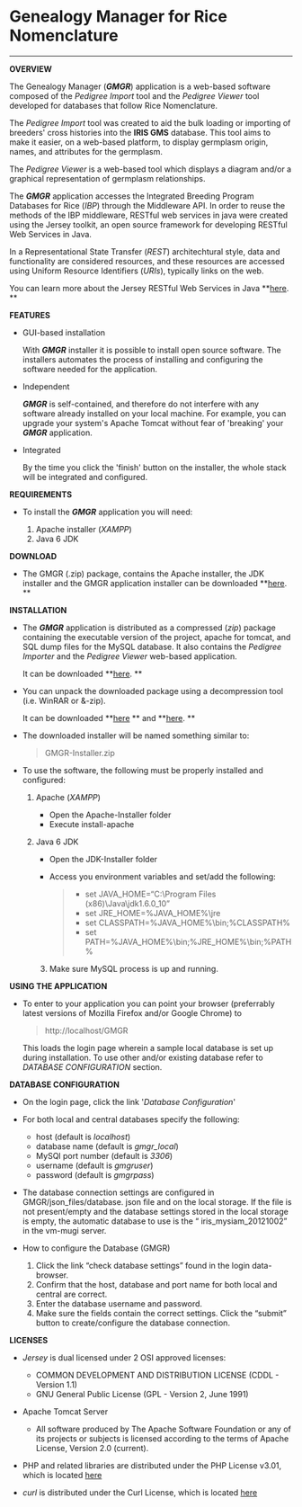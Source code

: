 # **Genealogy Manager for Rice Nomenclature** #
__________________________
		
  **OVERVIEW**
  
  The Genealogy Manager (**_GMGR_**) application is a web-based software composed of the _Pedigree Import_
  tool and the _Pedigree Viewer_ tool developed for databases that follow Rice Nomenclature. 
  
  The _Pedigree Import_ tool was created to aid the bulk loading or importing of breeders' cross histories into the
  **IRIS GMS** database. This tool aims to make it easier, on a web-based platform, to display germplasm origin,
  names, and attributes for the germplasm. 
  
  The _Pedigree Viewer_ is a web-based tool which displays a diagram and/or a graphical 
  representation of germplasm relationships.
  
  The **_GMGR_** application accesses the Integrated Breeding Program Databases for Rice
  (_IBP_) through the Middleware API. In order to reuse the methods of the IBP middleware, RESTful
  web services in java were created using the Jersey toolkit, an open source framework
  for developing RESTful Web Services in Java. 
  
  In a Representational State Transfer (_REST_) architechtural style, data and functionality are 
  considered resources, and these resources are accessed using Uniform Resource Identifiers (_URIs_), 
  typically links on the web.
  
  You can learn more about the Jersey RESTful Web Services in Java **[here](https://jersey.java.net). **
 
  **FEATURES**
  
  - GUI-based installation

	With **_GMGR_** installer it is possible to install open source software. 
	The installers automates the process of installing and configuring the software 
	needed for the application. 
	
  
  - Independent

	**_GMGR_** is self-contained, and therefore do not interfere
	with any software already installed on your local machine. For example, you can
	upgrade your system's Apache Tomcat without fear of 'breaking' your
	**_GMGR_** application.
	
	
  - Integrated

	By the time you click the 'finish' button on the installer, the whole stack
	will be integrated and configured. 
	
  **REQUIREMENTS**
  
  - To install the **_GMGR_** application you will need:
  
    1. Apache installer (_XAMPP_)
	2. Java 6 JDK
	
  **DOWNLOAD**
  
  - The GMGR (.zip) package, contains the Apache installer, the JDK installer and the GMGR 
    application installer can be downloaded **[here](http://23.23.218.31/documentation/index.php/for-users/2-uncategorised/55-download-gmanager). **
  
  **INSTALLATION**
  
  - The **_GMGR_** application is distributed as a compressed (_zip_) package containing the executable version of the 
    project, apache for tomcat, and SQL dump files for the MySQL database. It also contains the
	_Pedigree Importer_ and the _Pedigree Viewer_ web-based application.
	
	It can be downloaded **[here](http://http://23.23.218.31/documentation/index.php/for-users/2-uncategorised/55-download-gmanager). **
	
	
  - You can unpack the downloaded package using a decompression tool (i.e. WinRAR or &-zip).
  
	It can be downloaded **[here](http://www.win-rar.org) ** and **[here](http://www.7-zip.org/). **
	
	
  - The downloaded installer will be named something similar to:
    
	> GMGR-Installer.zip
	
  - To use the software, the following must be properly installed and configured:
  
	1. Apache (_XAMPP_)
	   * Open the Apache-Installer folder
	   * Execute install-apache
	   
	2. Java 6 JDK
	   * Open the JDK-Installer folder
	   * Access you environment variables and set/add the following:

           > * set JAVA_HOME=“C:\Program Files (x86)\Java\jdk1.6.0_10”
	       > * set JRE_HOME=%JAVA_HOME%\jre
	       > * set CLASSPATH=%JAVA_HOME%\bin;%CLASSPATH%
	       > * set PATH=%JAVA_HOME%\bin;%JRE_HOME%\bin;%PATH%

       3. Make sure MySQL process is up and running.
	
  **USING THE APPLICATION**
  
  - To enter to your application you can point your browser (preferrably latest versions of 
    Mozilla Firefox and/or Google Chrome) to
	
	> http://localhost/GMGR
	
	This loads the login page wherein a sample local database is set up during installation.
	To use other and/or existing database refer to _DATABASE CONFIGURATION_ section.
	
  **DATABASE CONFIGURATION**
  
  - On the login page, click the link '_Database Configuration_'
  
  - For both local and central databases specify the following:
  
	* host                (default is _localhost_)
	* database name       (default is _gmgr_local_)
	* MySQl port number   (default is _3306_)
	* username            (default is _gmgruser_)
	* password            (default is _gmgrpass_)

  - The database connection settings are configured in GMGR/json_files/database. json file and on the local storage. 
    If the file is not present/empty and the database settings stored in the local storage is empty, the automatic database 
    to use is the “ iris_mysiam_20121002” in the vm-mugi server.

  - How to configure the Database (GMGR)
    
    1. Click the link “check database settings” found in the login data-browser.              
    2. Confirm that the host, database and port name for both local and central are correct.
    3. Enter the database username and password.
    4. Make sure the fields contain the correct settings. Click the “submit” button to create/configure the database connection.
		
  **LICENSES**

  - _Jersey_ is dual licensed under 2 OSI approved licenses:
    * COMMON DEVELOPMENT AND DISTRIBUTION LICENSE (CDDL - Version 1.1)
    * GNU General Public License (GPL - Version 2, June 1991) 

	
  - Apache Tomcat Server
    * All software produced by The Apache Software Foundation or any of 
	   its projects or subjects is licensed according to the terms of 
	   Apache License, Version 2.0 (current).
	   

  - PHP and related libraries are distributed under the PHP License v3.01,
	which is located [here](http://www.php.net/license/3_01.txt)
	
	
  - _curl_ is distributed under the Curl License, which is located [here](http://curl.haxx.se/docs/copyright.html)